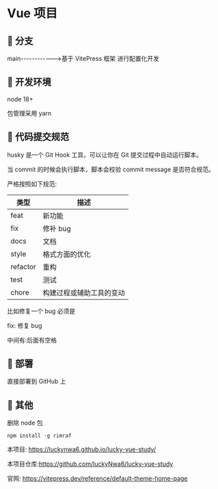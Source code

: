 # Vue 项目

## 🐑 分支

main------------>基于 VitePress 框架 进行配置化开发

## 🐶 开发环境

node 18+

包管理采用 yarn

## 🐯 代码提交规范

husky 是一个 Git Hook 工具，可以让你在 Git 提交过程中自动运行脚本。

当 commit 的时候会执行脚本，脚本会校验 commit message 是否符合规范。

严格按照如下规范:

| 类型     | 描述                     |
| -------- | ------------------------ |
| feat     | 新功能                   |
| fix      | 修补 bug                 |
| docs     | 文档                     |
| style    | 格式方面的优化           |
| refactor | 重构                     |
| test     | 测试                     |
| chore    | 构建过程或辅助工具的变动 |

比如修复一个 bug 必须是

fix: 修复 bug

中间有:后面有空格

## 🚀 部署

直接部署到 GitHub 上

## 🚀 其他

删除 node 包

```shell
npm install -g rimraf
```

本项目: https://luckynwa6.github.io/lucky-vue-study/

本项目仓库:https://github.com/luckyNwa6/lucky-vue-study

官网: https://vitepress.dev/reference/default-theme-home-page
